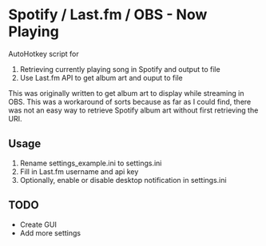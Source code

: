 # Spotify / Last.fm / OBS - Now Playing

AutoHotkey script for

1. Retrieving currently playing song in Spotify and output to file
2. Use Last.fm API to get album art and ouput to file

This was originally written to get album art to display while streaming in OBS. This was a workaround of sorts because as far as I could find, there was not an easy way to retrieve Spotify album art without first retrieving the URI.

## Usage
1. Rename settings_example.ini to settings.ini
2. Fill in Last.fm username and api key
3. Optionally, enable or disable desktop notification in settings.ini

## TODO

- Create GUI
- Add more settings
